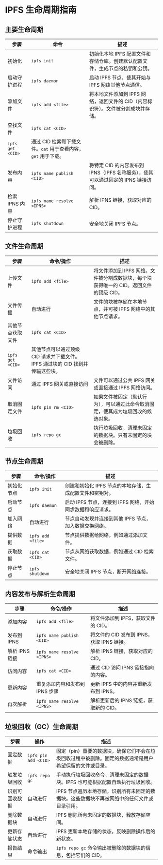 # IPFS 生命周期指南

## 主要生命周期

| **步骤**         | **命令**                                                      | **描述**                                                                          |
| ---------------- | ------------------------------------------------------------- | --------------------------------------------------------------------------------- |
| 初始化           | `ipfs init`                                                   | 初始化本地 IPFS 配置文件和存储仓库。创建默认配置文件，生成节点的私钥和公钥。      |
| 启动守护进程     | `ipfs daemon`                                                 | 启动 IPFS 节点，使其开始与 IPFS 网络其他节点通信。                                |
| 添加文件         | `ipfs add <file>`                                             | 将本地文件添加到 IPFS 网络，返回文件的 CID（内容标识符）。文件被分割成块并存储。  |
| 查找文件         | `ipfs cat <CID>`                                              |
| `ipfs get <CID>` | 通过 CID 检索和下载文件。`cat` 用于查看内容，`get` 用于下载。 |
| 发布内容         | `ipfs name publish <CID>`                                     | 将特定 CID 的内容发布到 IPNS（IPFS 名称服务），使其可以通过固定的 IPNS 链接访问。 |
| 检索 IPNS 内容   | `ipfs name resolve <IPNS>`                                    | 解析 IPNS 链接，获取对应的 CID。                                                  |
| 停止守护进程     | `ipfs shutdown`                                               | 安全地关闭 IPFS 节点。                                                            |

## 文件生命周期

| **步骤**         | **命令/操作**                                                                 | **描述**                                                                               |
| ---------------- | ----------------------------------------------------------------------------- | -------------------------------------------------------------------------------------- |
| 上传文件         | `ipfs add <file>`                                                             | 将文件添加到 IPFS 网络。文件被分割成数据块，每个块获得唯一的 CID。返回文件的顶级 CID。 |
| 文件传播         | 自动进行                                                                      | 文件的块被存储在本地节点，并可被 IPFS 网络中的其他节点请求。                           |
| 其他节点获取文件 | `ipfs cat <CID>`                                                              |
| `ipfs get <CID>` | 其他节点可以通过顶级 CID 请求并下载文件。IPFS 通过块的 CID 找到并传输这些块。 |
| 文件访问         | 通过 IPFS 网关或直接访问                                                      | 文件可以通过公共 IPFS 网关或直接通过 IPFS 网络访问。                                   |
| 取消固定文件     | `ipfs pin rm <CID>`                                                           | 如果文件被固定（默认行为），可以通过此命令取消固定，使其成为垃圾回收的候选对象。       |
| 垃圾回收         | `ipfs repo gc`                                                                | 执行垃圾回收，清理未固定的数据块。只有未固定的块会被删除。                             |

## 节点生命周期

| **步骤**   | **命令/操作**     | **描述**                                                   |
| ---------- | ----------------- | ---------------------------------------------------------- |
| 初始化节点 | `ipfs init`       | 创建和初始化 IPFS 节点的本地存储，生成配置文件和密钥对。   |
| 启动节点   | `ipfs daemon`     | 启动 IPFS 节点，连接到 IPFS 网络，开始同步数据和响应请求。 |
| 加入网络   | 自动进行          | 节点自动发现并连接到其他 IPFS 节点，加入数据交换网络。     |
| 提供数据   | `ipfs add <file>` | 节点提供数据给网络，例如通过添加文件。                     |
| 获取数据   | `ipfs cat <CID>`  | 节点从网络获取数据，例如通过 CID 检索文件。                |
| 停止节点   | `ipfs shutdown`   | 安全地关闭 IPFS 节点，断开网络连接。                       |

## 内容发布与解析生命周期

| **步骤**       | **命令/操作**                  | **描述**                                   |
| -------------- | ------------------------------ | ------------------------------------------ |
| 添加内容       | `ipfs add <file>`              | 将文件添加到 IPFS，获取文件的 CID。        |
| 发布到 IPNS    | `ipfs name publish <CID>`      | 将文件的 CID 发布到 IPNS，获取 IPNS 链接。 |
| 解析 IPNS 链接 | `ipfs name resolve <IPNS>`     | 解析 IPNS 链接，获取对应的 CID。           |
| 访问内容       | `ipfs cat <CID>`               | 通过 CID 访问 IPNS 链接指向的内容。        |
| 更新内容       | 重复添加内容和发布到 IPNS 步骤 | 更新 IPFS 中的内容并重新发布到 IPNS。      |
| 再次解析       | `ipfs name resolve <IPNS>`     | 解析更新后的 IPNS 链接，获取新的 CID。     |

## 垃圾回收（GC）生命周期

| **步骤**       | **操作**             | **描述**                                                                                                |
| -------------- | -------------------- | ------------------------------------------------------------------------------------------------------- |
| 固定数据       | `ipfs pin add <CID>` | 固定（pin）重要的数据块，确保它们不会在垃圾回收过程中被删除。固定的数据通常是用户希望保留的文件或目录。 |
| 触发垃圾回收   | `ipfs repo gc`       | 手动执行垃圾回收命令，清理未固定的数据块。IPFS 也可能根据配置自动执行垃圾回收。                         |
| 识别可回收数据 | 自动进行             | IPFS 节点遍历本地存储，识别所有未固定的数据块。这些数据块不再被网络中的任何文件或目录引用。             |
| 删除数据块     | 自动进行             | IPFS 删除所有未固定的数据块，释放存储空间。                                                             |
| 更新存储状态   | 自动进行             | IPFS 更新本地存储的状态，反映删除操作后的新状态。                                                       |
| 报告结果       | 命令输出             | `ipfs repo gc` 命令输出被删除的数据块的信息，包括它们的 CID。                                           |
